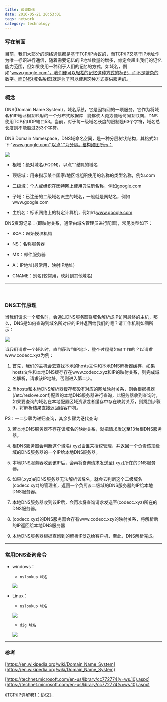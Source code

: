 ```yaml
---
title: 谈谈DNS
date: 2016-05-21 20:53:01
tags: network
category: technology
---
```

### 写在前面

目前，我们大部分的网络通信都是基于TCP/IP协议的，而TCP/IP又基于IP地址作为唯一标识进行通信，随着需要记忆的IP地址数量的增多，肯定会超出我们的记忆能力范围，但如果使用一种利于人们的记忆的方式，如域名，例如"www.google.com"，我们便可以轻松的记忆这种方式的标识，而不是繁杂的数字。而DNS(域名系统)就是为了可以使用这种方式提供服务的。

*** 

### 概念

DNS(Domain Name System)，域名系统，它是因特网的一项服务。它作为将域名和IP地址相互映射的一个分布式数据库，能够使人更方便地访问互联网。DNS使用TCP和UDP端口53。当前，对于每一级域名长度的限制是63个字符，域名总长度则不能超过253个字符。

DNS Domain Namespace，DNS域命名空间，是一种分层树状结构，其格式如下:"www.google.com",以点"."为分隔。结构如图所示：

![](image/607348-20160301212335189-776690379.gif)

* 根域：绝对域名(FQDN)，以点"."结尾的域名

* 顶级域：用来指示某个国家/地区或组织使用的名称的类型名称，例如.com

* 二级域：个人或组织在因特网上使用的注册名称，例如google.com

* 子域：已注册的二级域名派生的域名，一般就是网站名，例如www.google.com

* 主机名：标识网络上的特定计算机，例如h1.www.google.com

DNS资源记录：(即映射关系，通常由域名管理员进行配置)，常见类型如下：

* SOA：起始授权机构

* NS：名称服务器

* MX：邮件服务器

* A：IP地址(最常用，映射IP地址)

* CNAME：别名(较常用，映射到其他域名)

***
　
### DNS工作原理

当我们请求一个域名时，会通过DNS服务器将域名解析成IP访问最终的主机，那么，DNS是如何查询到域名所对应的IP并返回给我们的呢？请工作机制如图所示：

![](image/607348-20160301205942986-1456220290.png)

当我们请求一个域名时，直到获取到IP地址，整个过程是如何工作的？以请求www.codecc.xyz为例：

1. 首先，我们的主机会去查找本地的hosts文件和本地DNS解析器缓存，如果hosts文件和本地DNS缓存存在www.codecc.xyz和IP的映射关系，则完成域名解析，请求该IP地址，否则进入第二步。

2. 当hosts和本地DNS解析器缓存都没有对应的网址映射关系，则会根据机器(/etc/reslove.conf)配置的本地DNS服务器进行查询，此服务器收到查询时，如果要查询的域名在本地配置区域资源或者缓存中存在映射关系，则跳到步骤9，将解析结果直接返回给客户机。

PS：一二步骤为递归查询，其余步骤为迭代查询

3. 若本地DNS服务器不存在该域名的映射关系，就把请求发送至13台根DNS服务器。

4. 根DNS服务器会判断这个域名(.xyz)由谁来授权管理，并返回一个负责该顶级域的DNS服务器的一个IP给本地DNS服务器。

5. 本地DNS服务器收到该IP后，会再将查询请求发送至(.xyz)所在的DNS服务器。

6. 如果(.xyz)的DNS服务器无法解析该域名，就会去判断这个二级域名(codecc.xyz)的管理者，返回一个负责该二级域的DNS服务器的IP给本地DNS服务器。

7. 本地DNS服务器收到该IP后，会再次将查询请求发送至(codecc.xyz)所在的DNS服务器。

8. (codecc.xyz)的DNS服务器会存有www.codecc.xzy的映射关系，将解析后的IP返回给本地DNS服务器

9. 本地DNS服务器根据查询到的解析IP发送给客户机，至此，DNS解析完成。

***


### 常用DNS查询命令

* windows：

	* `nslookup 域名`

	![](image/607348-20160420012038241-52598954.png)

* Linux：

	* `nslookup 域名`

	![](image/607348-20160420012104335-886114220.png)

	* `dig 域名`

	![](image/607348-20160420012127523-1968920086.png)

***

### 参考

[https://en.wikipedia.org/wiki/Domain_Name_System](https://en.wikipedia.org/wiki/Domain_Name_System)

[https://technet.microsoft.com/en-us/library/cc772774(v=ws.10).aspx](https://technet.microsoft.com/en-us/library/cc772774(v=ws.10).aspx)

[《TCP/IP详解卷1：协议》]()